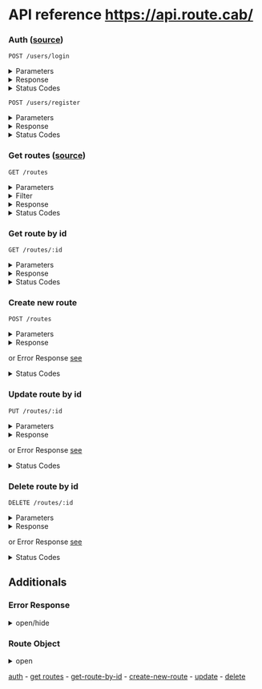 # API reference https://api.route.cab/

### Auth ([source](https://github.com/albertincx/routebot/blob/main/src/routes/users.js))
```http
POST /users/login
```
<details><summary>Parameters</summary>
<p>

| Parameter  | Type | Description |
|:-----------| :--- | :--- |
| `username` | `string` | **Required**.  |
| `password` | `string` | **Required**.  |

</p>
</details>
<details><summary>Response</summary>
<p>

```javascript
{
    "success"   : bool,
    "token"     : string,
    "expiresIn" : string, // "2d"
}
```

</p>
</details>
<details><summary>Status Codes</summary>
<p>

| Status Code | Description |
| :--- | :--- |
| 200 | `OK` |
| 404 | `NOT FOUND` |

</p>
</details>

```http
POST /users/register
```
<details><summary>Parameters</summary>
<p>

| Parameter  | Type | Description |
|:-----------| :--- | :--- |
| `username` | `string` | **Required**.  |
| `password` | `string` | **Required**.  |

</p>
</details>
<details><summary>Response</summary>
<p>

```javascript
{
    "success" : bool,
    "user"    : object,
}
```

</p>
</details>
<details><summary>Status Codes</summary>
<p>

| Status Code | Description |
| :--- | :--- |
| 200 | `OK` |

</p>
</details>

### Get routes ([source](https://github.com/albertincx/routebot/blob/main/src/routes/routes.js))
```http
GET /routes
```

<details><summary>Parameters</summary>
<p>

| Parameter | Type | Description       | Example         |
|:----------| :--- |:------------------|:----------------|
| `filter`  | `string` | **Not Required**. | {point: true}   |
| `range`   | `string` | **Required**.     | range = [0, 24] |

</p>
</details>
<details><summary>Filter</summary>
<p>

| Parameter | Type     | Description             |
|:----------|:---------|:------------------------|
| `point`   | `bool`   | show only with location |
| `name`    | `string` | search by name          |

</p>
</details>
<details><summary>Response</summary>
<p>

```javascript
[
  route1, route2, ..., routeN,
]
```

</p>
</details>
<details><summary>Status Codes</summary>
<p>

| Status Code | Description             |
|:------------|:------------------------|
| 200         | `OK`                    |
| 401         | `Unauthorized`          |
| 404         | `NOT FOUND`             |
| 500         | `INTERNAL SERVER ERROR` |

</p>
</details>

### Get route by id

```http
GET /routes/:id
```
<details><summary>Parameters</summary>
<p>

| Parameter  | Type | Description   |
|:-----------| :--- |:--------------|
| `id`       | `string` | route id      |

</p>
</details>
<details><summary>Response</summary>
<p>

```javascript
route
```
</p>
</details>
<details><summary>Status Codes</summary>
<p>

| Status Code | Description |
| :--- | :--- |
| 200 | `OK` |
| 401         | `Unauthorized`          |
| 404 | `NOT FOUND` |
| 500 | `INTERNAL SERVER ERROR` |

</p>
</details>

### Create new route

```http
POST /routes
```
<details><summary>Parameters</summary>
<p>

| body    | Type     | Description                        |
|:--------|:---------|:-----------------------------------|
| `route` | `object` | **Required**. [see](#route-object) |

</p>
</details>
<details><summary>Response</summary>
<p>

```javascript
{
    "route" : object,
}
```
</p>
</details>

or Error Response [see](#error-response)

<details><summary>Status Codes</summary>
<p>

| Status Code | Description |
| :--- | :--- |
| 200 | `OK` |
| 201 | `CREATED` |
| 400 | `BAD REQUEST` |
| 404 | `NOT FOUND` |
| 500 | `INTERNAL SERVER ERROR` |

</p>
</details>

### Update route by id

```http
PUT /routes/:id
```
<details><summary>Parameters</summary>
<p>

| body       | Type     | Description |
|:-----------|:---------| :--- |
| `route`    | `object` | **Required**.  |

</p>
</details>
<details><summary>Response</summary>
<p>

```javascript
{
    "success"   : bool,
    "token"     : string,
    "expiresIn" : string, // "1d"
}
```
</p>
</details>

or Error Response [see](#error-response)

<details><summary>Status Codes</summary>
<p>

| Status Code | Description |
| :--- | :--- |
| 200 | `OK` |
| 400 | `BAD REQUEST` |
| 404 | `NOT FOUND` |
| 500 | `INTERNAL SERVER ERROR` |

</p>
</details>

### Delete route by id

```http
DELETE /routes/:id
```
<details><summary>Parameters</summary>
<p>

| Parameter  | Type | Description            |
|:-----------| :--- |:-----------------------|
| `id`       | `string` | **Required**. Route id |

</p>
</details>

<details><summary>Response</summary>
<p>

```javascript
{
    "success"   : bool,
    "token"     : string,
    "expiresIn" : string, // "1d"
}
```
</p>
</details>

or Error Response [see](#error-response)

<details><summary>Status Codes</summary>
<p>

| Status Code | Description |
| :--- | :--- |
| 200 | `OK` |
| 400 | `BAD REQUEST` |
| 404 | `NOT FOUND` |
| 500 | `INTERNAL SERVER ERROR` |

</p>
</details>

## Additionals

### Error Response

<details><summary>open/hide</summary>
<p>

```javascript
{
  "success" : bool,
  "message" : string,
}
```

</p>
</details>

### Route Object

<details><summary>open</summary>
<p>

```javascript
{
  "id": string,
  "createdAt": timestamp,
  "category": string,
  "name": string,
  "pointA": {
    "type":"Point",
    "coordinates": [number,number]
  },
  "pointB": {
    "type":"Point",
    "coordinates": [number,number]
  },
  "userId": number,
  "type": number, 
  "status": number,
}
```

</p>
</details>

[auth](#auth) - [get routes](#get-routes) - [get-route-by-id](#get-route-by-id) - [create-new-route](#create-new-route) - [update](#update-route-by-id) - [delete](#delete-route-by-id)
